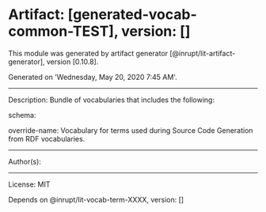 # Artifact: [generated-vocab-common-TEST], version: []

This module was generated by artifact generator [@inrupt/lit-artifact-generator], version [0.10.8].

Generated on 'Wednesday, May 20, 2020 7:45 AM'.

---

Description: Bundle of vocabularies that includes the following:

  schema: 

  override-name: Vocabulary for terms used during Source Code Generation from RDF vocabularies.

---

Author(s): 

---

License: MIT

Depends on @inrupt/lit-vocab-term-XXXX, version: []
